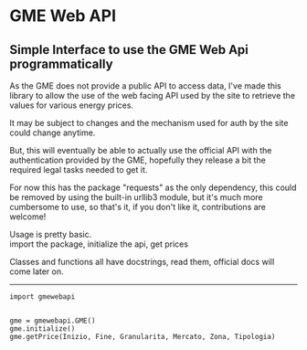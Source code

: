 # GME Web API
## Simple Interface to use the GME Web Api programmatically

As the GME does not provide a public API to access data, I've made this library to allow the use of the web facing API used by the site to retrieve the values for various energy prices.

It may be subject to changes and the mechanism used for auth by the site could change anytime.

But, this will eventually be able to actually use the official API with the authentication provided by the GME, hopefully they release a bit the required legal tasks needed to get it.

For now this has the package "requests" as the only dependency, this could be removed by using the built-in urllib3 module, but it's much more cumbersome to use, so that's it, if you don't like it, contributions are welcome!

Usage is pretty basic.\
import the package, initialize the api, get prices

Classes and functions all have docstrings, read them, official docs will come later on.

---
```
import gmewebapi


gme = gmewebapi.GME()
gme.initialize()
gme.getPrice(Inizio, Fine, Granularita, Mercato, Zona, Tipologia)
```
